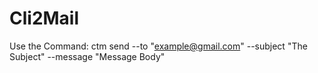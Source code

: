# Cli2Mail

Use the Command: ctm send --to "example@gmail.com" --subject "The Subject" --message "Message Body"
